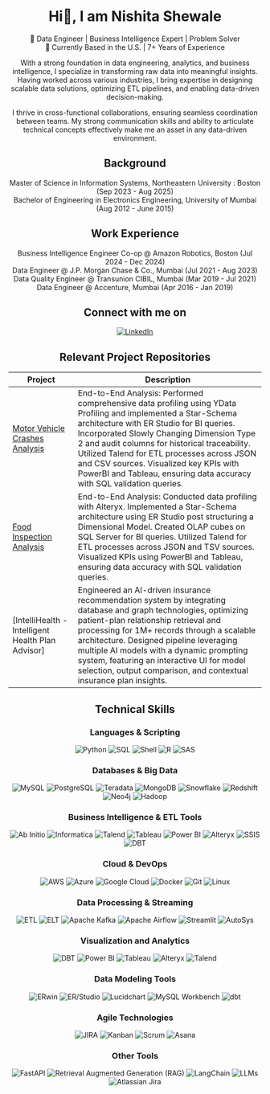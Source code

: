 <div align="center">

# Hi👋, I am Nishita Shewale

🎯 Data Engineer | Business Intelligence Expert | Problem Solver<br>
📍 Currently Based in the U.S. | 7+ Years of Experience

With a strong foundation in data engineering, analytics, and business intelligence, I specialize in transforming raw data into meaningful insights. Having worked across various industries, I bring expertise in designing scalable data solutions, optimizing ETL pipelines, and enabling data-driven decision-making.

I thrive in cross-functional collaborations, ensuring seamless coordination between teams. My strong communication skills and ability to articulate technical concepts effectively make me an asset in any data-driven environment.

## Background

Master of Science in Information Systems, Northeastern University : Boston (Sep 2023 - Aug 2025)<br>
Bachelor of Engineering in Electronics Engineering, University of Mumbai (Aug 2012 - June 2015)

## Work Experience

Business Intelligence Engineer Co-op @ Amazon Robotics, Boston (Jul 2024 - Dec 2024)<br>
Data Engineer @ J.P. Morgan Chase & Co., Mumbai (Jul 2021 - Aug 2023)<br>
Data Quality Engineer @ Transunion CIBIL, Mumbai (Mar 2019 - Jul 2021)<br>
Data Engineer @ Accenture, Mumbai (Apr 2016 - Jan 2019)

## Connect with me on
[![LinkedIn](https://img.shields.io/badge/LinkedIn-0A66C2?style=flat&logo=linkedin&logoColor=white)](https://www.linkedin.com/in/nishitashewale/)

## Relevant Project Repositories

| Project | Description |
|---------|-------------|
| [Motor Vehicle Crashes Analysis](https://github.com/nishita-shewale/Motor-Vehicle-Crash-Analysis) | End-to-End Analysis: Performed comprehensive data profiling using YData Profiling and implemented a Star-Schema architecture with ER Studio for BI queries. Incorporated Slowly Changing Dimension Type 2 and audit columns for historical traceability. Utilized Talend for ETL processes across JSON and CSV sources. Visualized key KPIs with PowerBI and Tableau, ensuring data accuracy with SQL validation queries. |
| [Food Inspection Analysis](https://github.com/nishita-shewale/Food-Inspection-Analysis) | End-to-End Analysis: Conducted data profiling with Alteryx. Implemented a Star-Schema architecture using ER Studio post structuring a Dimensional Model. Created OLAP cubes on SQL Server for BI queries. Utilized Talend for ETL processes across JSON and TSV sources. Visualized KPIs using PowerBI and Tableau, ensuring data accuracy with SQL validation queries. |
| [IntelliHealth - Intelligent Health Plan Advisor]| Engineered an AI-driven insurance recommendation system by integrating database and graph technologies, optimizing patient-plan relationship retrieval and processing for 1M+ records through a scalable architecture. Designed pipeline leveraging multiple AI models with a dynamic prompting system, featuring an interactive UI for model selection, output comparison, and contextual insurance plan insights. |

## Technical Skills

### Languages & Scripting
![Python](https://img.shields.io/badge/Python-3776AB?style=flat&logo=python&logoColor=white)
![SQL](https://img.shields.io/badge/SQL-4479A1?style=flat&logo=database&logoColor=white)
![Shell](https://img.shields.io/badge/Shell-4EAA25?style=flat&logo=gnu-bash&logoColor=white)
![R](https://img.shields.io/badge/R-276DC3?style=flat&logo=r&logoColor=white)
![SAS](https://img.shields.io/badge/SAS-0066A1?style=flat&logo=sas&logoColor=white)

### Databases & Big Data
![MySQL](https://img.shields.io/badge/MySQL-4479A1?style=flat&logo=mysql&logoColor=white)
![PostgreSQL](https://img.shields.io/badge/PostgreSQL-336791?style=flat&logo=postgresql&logoColor=white)
![Teradata](https://img.shields.io/badge/Teradata-EE5C2C?style=flat&logo=teradata&logoColor=white)
![MongoDB](https://img.shields.io/badge/MongoDB-47A248?style=flat&logo=mongodb&logoColor=white)
![Snowflake](https://img.shields.io/badge/Snowflake-00A3E0?style=flat&logo=snowflake&logoColor=white)
![Redshift](https://img.shields.io/badge/Amazon%20Redshift-232F3E?style=flat&logo=amazon-aws&logoColor=white)
![Neo4j](https://img.shields.io/badge/Neo4j-008CC1?style=flat&logo=neo4j&logoColor=white)
![Hadoop](https://img.shields.io/badge/Hadoop-66CCFF?style=flat&logo=apache-hadoop&logoColor=white)

### Business Intelligence & ETL Tools
![Ab Initio](https://img.shields.io/badge/Ab%20Initio-000000?style=flat)
![Informatica](https://img.shields.io/badge/Informatica-FF4500?style=flat&logo=informaticacloud&logoColor=white)
![Talend](https://img.shields.io/badge/Talend-FF5025?style=flat&logo=talend&logoColor=white)
![Tableau](https://img.shields.io/badge/Tableau-E97627?style=flat&logo=tableau&logoColor=white)
![Power BI](https://img.shields.io/badge/Power%20BI-F2C811?style=flat&logo=powerbi&logoColor=white)
![Alteryx](https://img.shields.io/badge/Alteryx-00B5E2?style=flat&logo=alteryx&logoColor=white)
![SSIS](https://img.shields.io/badge/SSIS-CC2927?style=flat&logo=microsoft-sql-server&logoColor=white)
![DBT](https://img.shields.io/badge/DBT-FF6347?style=flat&logo=dbt&logoColor=white)

### Cloud & DevOps
![AWS](https://img.shields.io/badge/AWS-232F3E?style=flat&logo=amazonaws&logoColor=white)
![Azure](https://img.shields.io/badge/Azure-0089D6?style=flat&logo=microsoft-azure&logoColor=white)
![Google Cloud](https://img.shields.io/badge/GCP-4285F4?style=flat&logo=google-cloud&logoColor=white)
![Docker](https://img.shields.io/badge/Docker-2496ED?style=flat&logo=docker&logoColor=white)
![Git](https://img.shields.io/badge/Git-F05032?style=flat&logo=git&logoColor=white)
![Linux](https://img.shields.io/badge/Linux-FCC624?style=flat&logo=linux&logoColor=#000000)

### Data Processing & Streaming
![ETL](https://img.shields.io/badge/ETL-FF8800?style=flat)
![ELT](https://img.shields.io/badge/ELT-FF4500?style=flat)
![Apache Kafka](https://img.shields.io/badge/Apache%20Kafka-231F20?style=flat&logo=apache-kafka&logoColor=white)
![Apache Airflow](https://img.shields.io/badge/Apache%20Airflow-017B75?style=flat&logo=apache-airflow&logoColor=white)
![Streamlit](https://img.shields.io/badge/Streamlit-FF4B4B?style=flat&logo=streamlit&logoColor=white)
![AutoSys](https://img.shields.io/badge/AutoSys-00457C?style=flat&logo=autosys&logoColor=white)

### Visualization and Analytics
![DBT](https://img.shields.io/badge/DBT-FF6347?style=flat&logo=dbt&logoColor=white)
![Power BI](https://img.shields.io/badge/Power%20BI-F2C811?style=flat&logo=powerbi&logoColor=white)
![Tableau](https://img.shields.io/badge/Tableau-E97627?style=flat&logo=tableau&logoColor=white)
![Alteryx](https://img.shields.io/badge/Alteryx-00B5E2?style=flat&logo=alteryx&logoColor=white)
![Talend](https://img.shields.io/badge/Talend-FF5025?style=flat&logo=talend&logoColor=white)

### Data Modeling Tools
![ERwin](https://img.shields.io/badge/ERwin-000000?style=flat&logo=erwin&logoColor=white)
![ER/Studio](https://img.shields.io/badge/ER%2FStudio-FF3621?style=flat&logo=idera&logoColor=white)
![Lucidchart](https://img.shields.io/badge/Lucidchart-F16A2D?style=flat&logo=lucidchart&logoColor=white)
![MySQL Workbench](https://img.shields.io/badge/MySQL%20Workbench-4479A1?style=flat&logo=mysql&logoColor=white)
![dbt](https://img.shields.io/badge/dbt-FF694B?style=flat&logo=dbt&logoColor=white)

### Agile Technologies
![JIRA](https://img.shields.io/badge/JIRA-0052CC?style=flat&logo=jira&logoColor=white)
![Kanban](https://img.shields.io/badge/Kanban-0079BF?style=flat&logo=trello&logoColor=white)
![Scrum](https://img.shields.io/badge/Scrum-6DB33F?style=flat&logo=scrumalliance&logoColor=white)
![Asana](https://img.shields.io/badge/Asana-273347?style=flat&logo=asana&logoColor=white)

### Other Tools
![FastAPI](https://img.shields.io/badge/FastAPI-009688?style=flat&logo=fastapi&logoColor=white)
![Retrieval Augmented Generation (RAG)](https://img.shields.io/badge/RAG-FFD700?style=flat&logo=googleretrievalaugmentedgeneration&logoColor=white)
![LangChain](https://img.shields.io/badge/LangChain-2C80B3?style=flat&logo=langchain&logoColor=white)
![LLMs](https://img.shields.io/badge/LLMs-4C4C9A?style=flat)
![Atlassian Jira](https://img.shields.io/badge/Atlassian%20Jira-0052CC?style=flat&logo=atlassian&logoColor=white)

</div>
